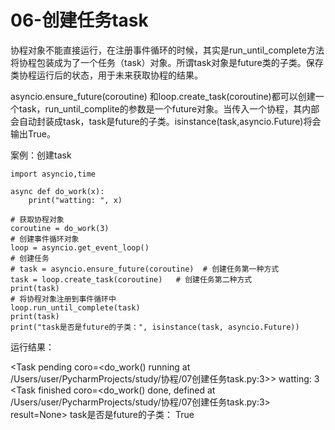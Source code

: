 # 06-创建任务task


协程对象不能直接运行，在注册事件循环的时候，其实是run_until_complete方法将协程包装成为了一个任务（task）对象。所谓task对象是future类的子类。保存类协程运行后的状态，用于未来获取协程的结果。

asyncio.ensure_future(coroutine) 和loop.create_task(coroutine)都可以创建一个task，run_until_complite的参数是一个future对象。当传入一个协程，其内部会自动封装成task，task是future的子类。isinstance(task,asyncio.Future)将会输出True。


案例：创建task

```
import asyncio,time

async def do_work(x):
    print("watting: ", x)

# 获取协程对象
coroutine = do_work(3)
# 创建事件循环对象
loop = asyncio.get_event_loop()
# 创建任务
# task = asyncio.ensure_future(coroutine)  # 创建任务第一种方式
task = loop.create_task(coroutine)   # 创建任务第二种方式
print(task)
# 将协程对象注册到事件循环中
loop.run_until_complete(task)
print(task)
print("task是否是future的子类：", isinstance(task, asyncio.Future))
```

运行结果：

<Task pending coro=<do_work() running at /Users/user/PycharmProjects/study/协程/07创建任务task.py:3>>
watting:  3
<Task finished coro=<do_work() done, defined at /Users/user/PycharmProjects/study/协程/07创建任务task.py:3> result=None>
task是否是future的子类： True